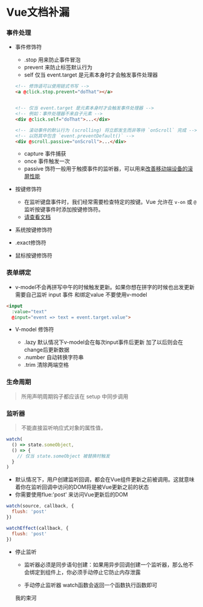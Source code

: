 # Vue文档补漏



### 事件处理

- 事件修饰符

  - .stop 用来防止事件冒泡
  - prevent 来防止标签默认行为
  - self 仅当 event.target 是元素本身时才会触发事件处理器

  ~~~html
  <!-- 修饰语可以使用链式书写 -->
  <a @click.stop.prevent="doThat"></a>
  
  
  <!-- 仅当 event.target 是元素本身时才会触发事件处理器 -->
  <!-- 例如：事件处理器不来自子元素 -->
  <div @click.self="doThat">...</div>
  
  <!-- 滚动事件的默认行为 (scrolling) 将立即发生而非等待 `onScroll` 完成 -->
  <!-- 以防其中包含 `event.preventDefault()` -->
  <div @scroll.passive="onScroll">...</div>
  ~~~

  - capture 事件捕获
  - once 事件触发一次
  - passive 饰符一般用于触摸事件的监听器，可以用来[改善移动端设备的滚屏性能](https://developer.mozilla.org/zh-CN/docs/Web/API/EventTarget/addEventListener#使用_passive_改善滚屏性能)

- 按键修饰符
  - 在监听键盘事件时，我们经常需要检查特定的按键。Vue 允许在 `v-on` 或 `@` 监听按键事件时添加按键修饰符。
  - [请查看文档](https://cn.vuejs.org/guide/essentials/event-handling.html#accessing-event-argument-in-inline-handlers)
- 系统按键修饰符
- .exact修饰符
- 鼠标按键修饰符

### 表单绑定

- v-model不会再拼写中午的时候触发更新。如果你想在拼字的时候也出发更新需要自己监听 input 事件 和绑定value 不要使用v-model

~~~html
<input
  :value="text"
  @input="event => text = event.target.value">
~~~

- V-model 修饰符

  - .lazy 默认情况下v-model会在每次input事件后更新 加了以后则会在change后更新数据
  - .number 自动转换字符串
  - .trim 清除两端空格

 ### 生命周期

> 所用声明周期钩子都应该在 setup 中同步调用

### 监听器

> 不能直接监听响应式对象的属性值，

~~~JavaScript
watch(
  () => state.someObject,
  () => {
    // 仅当 state.someObject 被替换时触发
  }
)
~~~

- 默认情况下，用户创建监听回调，都会在Vue组件更新之前被调用。这就意味着你在监听回调中访问的DOM将是被Vue更新之前的状态
- 你需要使用flue:'post' 来访问Vue更新后的DOM

~~~JavaScript
watch(source, callback, {
  flush: 'post'
})

watchEffect(callback, {
  flush: 'post'
})
~~~

- 停止监听

  - 监听器必须是同步语句创建：如果用异步回调创建一个监听器，那么他不会绑定到组件上，你必须手动停止它防止内存泄露

  - 手动停止监听器 watch函数会返回一个函数执行函数即可

  我的束河